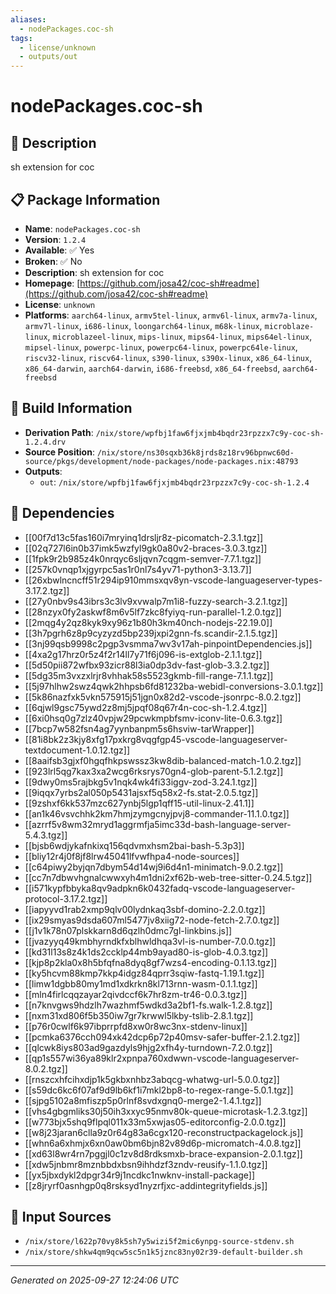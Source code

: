 ```yaml
---
aliases:
  - nodePackages.coc-sh
tags:
  - license/unknown
  - outputs/out
---
```


# nodePackages.coc-sh

## 📝 Description

sh extension for coc

## 📋 Package Information

- **Name**: `nodePackages.coc-sh`
- **Version**: `1.2.4`
- **Available**: ✅ Yes
- **Broken**: ✅ No
- **Description**: sh extension for coc
- **Homepage**: [https://github.com/josa42/coc-sh#readme](https://github.com/josa42/coc-sh#readme)
- **License**: `unknown`
- **Platforms**: `aarch64-linux`, `armv5tel-linux`, `armv6l-linux`, `armv7a-linux`, `armv7l-linux`, `i686-linux`, `loongarch64-linux`, `m68k-linux`, `microblaze-linux`, `microblazeel-linux`, `mips-linux`, `mips64-linux`, `mips64el-linux`, `mipsel-linux`, `powerpc-linux`, `powerpc64-linux`, `powerpc64le-linux`, `riscv32-linux`, `riscv64-linux`, `s390-linux`, `s390x-linux`, `x86_64-linux`, `x86_64-darwin`, `aarch64-darwin`, `i686-freebsd`, `x86_64-freebsd`, `aarch64-freebsd`

## 🔧 Build Information

- **Derivation Path**: `/nix/store/wpfbj1faw6fjxjmb4bqdr23rpzzx7c9y-coc-sh-1.2.4.drv`
- **Source Position**: `/nix/store/ns30sqxb36k8jrds8z18rv96bpnwc60d-source/pkgs/development/node-packages/node-packages.nix:48793`
- **Outputs**:
  - `out`:  `/nix/store/wpfbj1faw6fjxjmb4bqdr23rpzzx7c9y-coc-sh-1.2.4`

## 🔗 Dependencies

- [[00f7d13c5fas160i7mryinq1drsljr8z-picomatch-2.3.1.tgz]]
- [[02q727l6in0b37imk5wzfyl9gk0a80v2-braces-3.0.3.tgz]]
- [[1fpk9r2b985z4k0nrqyc6sljqvn7cqgm-semver-7.7.1.tgz]]
- [[257k0vnqp1xjgyrpc5as1r0nl7s4yv71-python3-3.13.7]]
- [[26xbwlncncff51r294ip910mmsxqv8yn-vscode-languageserver-types-3.17.2.tgz]]
- [[27y0nbv9s43ibrs3c3lv9xvwalp7m1i8-fuzzy-search-3.2.1.tgz]]
- [[28nzyx0fy2askwf8m6v5lf7zkc8fyiyq-run-parallel-1.2.0.tgz]]
- [[2mqg4y2qz8kyk9xy96z1b80h3km40nch-nodejs-22.19.0]]
- [[3h7pgrh6z8p9cyzyzd5bp239jxpi2gnn-fs.scandir-2.1.5.tgz]]
- [[3nj99qsb9998c2pgp3vsmma7wv3v17ah-pinpointDependencies.js]]
- [[4xa2g17hrz0r5z4f2r14ll7y71f6j096-is-extglob-2.1.1.tgz]]
- [[5d50pii872wfbx93zicr88l3ia0dp3dv-fast-glob-3.3.2.tgz]]
- [[5dg35m3vxzxlrjr8vhhak58s5523gkmb-fill-range-7.1.1.tgz]]
- [[5j97hlhw2swz4qwk2hhpsb6fd81232ba-webidl-conversions-3.0.1.tgz]]
- [[5k86nazfxk5vkn575915j51jgn0x82d2-vscode-jsonrpc-8.0.2.tgz]]
- [[6qjwl9gsc75ywd2z8mj5jpqf08q67r4n-coc-sh-1.2.4.tgz]]
- [[6xi0hsq0g7zlz40vpjw29pcwkmpbfsmv-iconv-lite-0.6.3.tgz]]
- [[7bcp7w582fsn4ag7yynbanpm5s6hsviw-tarWrapper]]
- [[81i8bk2z3kjy8xfg17pxkrg8vqgfgp45-vscode-languageserver-textdocument-1.0.12.tgz]]
- [[8aaifsb3gjxf0hgqfhkpswssz3kw8dib-balanced-match-1.0.2.tgz]]
- [[923lrl5qg7kax3xa2wcg6rksrys70gn4-glob-parent-5.1.2.tgz]]
- [[9dwy0ms5rajbkg5v1nqk4wk4fi33iggv-zod-3.24.1.tgz]]
- [[9iqqx7yrbs2al050p5431ajsxf5q58x2-fs.stat-2.0.5.tgz]]
- [[9zshxf6kk537mzc627ynbj5lgp1qff15-util-linux-2.41.1]]
- [[an1k46vsvchhk2km7hmjzymgcnyjpvj8-commander-11.1.0.tgz]]
- [[azrrf5v8wm32mryd1aggrmfja5imc33d-bash-language-server-5.4.3.tgz]]
- [[bjsb6wdjykafnkixq156qdvmxhsm2bai-bash-5.3p3]]
- [[bliy12r4j0f8jf8lrw45041lfvwfhpa4-node-sources]]
- [[c64piwy2byjqn7dbym54d14wj9i6d4n1-minimatch-9.0.2.tgz]]
- [[cc7n7dbwvhgnalcwwxyh4m1dni2xf62b-web-tree-sitter-0.24.5.tgz]]
- [[i571kypfbbyka8qv9adpkn6k0432fadq-vscode-languageserver-protocol-3.17.2.tgz]]
- [[iapyyvd1rab2xmp9qlv00lydnkaq3sbf-domino-2.2.0.tgz]]
- [[ix29smyas9dsda607ml5477jv8xiig72-node-fetch-2.7.0.tgz]]
- [[j1v1k78n07plskkarn8d6qzlh0dmc7gl-linkbins.js]]
- [[jvazyyq49kmbhyrndkfxblhwldhqa3vl-is-number-7.0.0.tgz]]
- [[kd31l13s8z4k1ds2ccklp44mb9ayad80-is-glob-4.0.3.tgz]]
- [[kjp8p2kla0x8h5bfqfna8dyq8gf7wzs4-encoding-0.1.13.tgz]]
- [[ky5hcvm88kmp7kkp4idgz84qprr3sqiw-fastq-1.19.1.tgz]]
- [[limw1dgbb80my1md1xdkrkn8kl713rnn-wasm-0.1.1.tgz]]
- [[mln4firlcqqzayar2qivdccf6k7hr8zm-tr46-0.0.3.tgz]]
- [[n7knvgws9hdzlh7wazhmf5wdkd3a2bf1-fs.walk-1.2.8.tgz]]
- [[nxm31xd806f5b350iw7gr7krwwl5lkby-tslib-2.8.1.tgz]]
- [[p76r0cwlf6k97ibprrpfd8xw0r8wc3nx-stdenv-linux]]
- [[pcmka6376cch094xk42dcp6p72p40msv-safer-buffer-2.1.2.tgz]]
- [[qlcwk8iys803ad9gazdyls9hjg2xfh4y-turndown-7.2.0.tgz]]
- [[qp1s557wi36ya89klr2xpnpa760xdwwn-vscode-languageserver-8.0.2.tgz]]
- [[rnszcxhfcihxdjp1k5gkbxnhbz3abqcg-whatwg-url-5.0.0.tgz]]
- [[s59dc6kc6f07af9d9lb6kf1i7mkl2bp8-to-regex-range-5.0.1.tgz]]
- [[sjpg5102a8mfiszp5p0rlnf8svdxgnq0-merge2-1.4.1.tgz]]
- [[vhs4gbgmliks30j50ih3xxyc95nmv80k-queue-microtask-1.2.3.tgz]]
- [[w773bjx5shq9flpql011x33m5xwjas05-editorconfig-2.0.0.tgz]]
- [[w8j23jaran6clla9z0r64g83a6cgx120-reconstructpackagelock.js]]
- [[whn6a6xhmjx6xn0aw0bm6bjn82v89d6p-micromatch-4.0.8.tgz]]
- [[xd63l8wr4rn7pggjl0c1zv8d8rdksmxb-brace-expansion-2.0.1.tgz]]
- [[xdw5jnbmr8mznbbdxbsn9ihhdzf3zndv-reusify-1.1.0.tgz]]
- [[yx5jbxdykl2dpgr34r9j1ncdkc1nwknv-install-package]]
- [[z8jryrf0asnhgp0q8rsksyd1nyzrfjxc-addintegrityfields.js]]

## 📁 Input Sources

- `/nix/store/l622p70vy8k5sh7y5wizi5f2mic6ynpg-source-stdenv.sh`
- `/nix/store/shkw4qm9qcw5sc5n1k5jznc83ny02r39-default-builder.sh`

---
*Generated on 2025-09-27 12:24:06 UTC*
